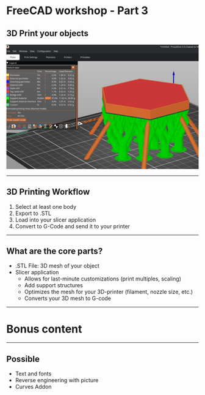 # FreeCAD workshop - Part 3
## 3D Print your objects

![prusa](prusa.png)

---

## 3D Printing Workflow

1. Select at least one body
2. Export to .STL
3. Load into your slicer application
4. Convert to G-Code and send it to your printer

---

## What are the core parts?

- .STL File: 3D mesh of your object
- Slicer application
   - Allows for last-minute customizations (print multiples, scaling)
   - Add support structures
   - Optimizes the mesh for your 3D-printer (filament, nozzle size, etc.)
   - Converts your 3D mesh to G-code

---

# Bonus content

---

## Possible

- Text and fonts
- Reverse engineering with picture
- Curves Addon
